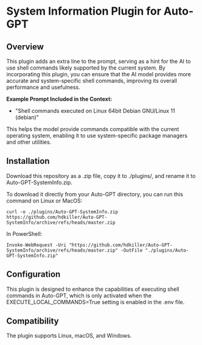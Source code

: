 # System Information Plugin for Auto-GPT

## Overview

This plugin adds an extra line to the prompt, serving as a hint for the AI to use shell commands likely supported by the current system.
By incorporating this plugin, you can ensure that the AI model provides more accurate and system-specific shell commands, improving its overall performance and usefulness.

**Example Prompt Included in the Context:**

   - "Shell commands executed on Linux 64bit Debian GNU/Linux 11 (debian)"

This helps the model provide commands compatible with the current operating system, enabling it to use system-specific package managers and other utilities.

## Installation

Download this repository as a .zip file, copy it to ./plugins/, and rename it to Auto-GPT-SystemInfo.zip.

To download it directly from your Auto-GPT directory, you can run this command on Linux or MacOS:

```
curl -o ./plugins/Auto-GPT-SystemInfo.zip https://github.com/hdkiller/Auto-GPT-SystemInfo/archive/refs/heads/master.zip 
```

In PowerShell:

```
Invoke-WebRequest -Uri "https://github.com/hdkiller/Auto-GPT-SystemInfo/archive/refs/heads/master.zip" -OutFile "./plugins/Auto-GPT-SystemInfo.zip"
```

## Configuration

This plugin is designed to enhance the capabilities of executing shell commands in Auto-GPT, which is only activated when the EXECUTE_LOCAL_COMMANDS=True setting is enabled in the .env file.

## Compatibility

The plugin supports Linux, macOS, and Windows.